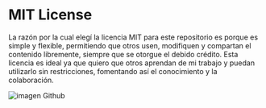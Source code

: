 # MIT License 

La razón por la cual elegí la licencia MIT para este repositorio es porque es simple y flexible, permitiendo que otros usen, modifiquen y compartan el contenido libremente, siempre que se otorgue el debido crédito. Esta licencia es ideal ya que quiero que otros aprendan de mi trabajo y puedan utilizarlo sin restricciones, fomentando así el conocimiento y la colaboración.

![imagen Github](https://www.pngmart.com/files/22/GitHub-PNG-HD-Isolated.png)

